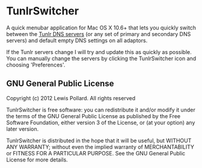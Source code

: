 TunlrSwitcher
=============

A quick menubar application for Mac OS X 10.6+ that lets you quickly switch between the [Tunlr DNS servers](http://www.tunlr.net) (or any set of primary and secondary DNS servers) and default empty DNS settings on all adaptors.

If the Tunlr servers change I will try and update this as quickly as possible. You can manually change the servers by clicking the TunlrSwitcher icon and choosing 'Preferences'.

GNU General Public License
--------------------------

Copyright (c) 2012 Lewis Pollard. All rights reserved

TunlrSwitcher is free software: you can redistribute it and/or modify
it under the terms of the GNU General Public License as published by
the Free Software Foundation, either version 3 of the License, or
(at your option) any later version.

TunlrSwitcher is distributed in the hope that it will be useful,
but WITHOUT ANY WARRANTY; without even the implied warranty of
MERCHANTABILITY or FITNESS FOR A PARTICULAR PURPOSE.  See the
GNU General Public License for more details.